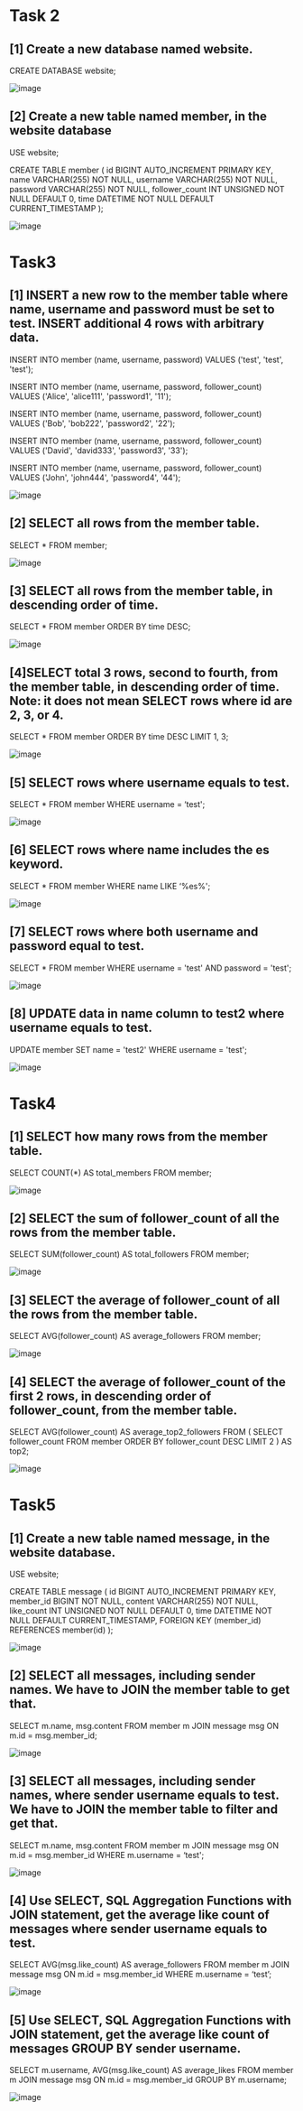 # Task 2

## [1] Create a new database named website.

CREATE DATABASE website;

![image](image/2-1.png)

## [2] Create a new table named member, in the website database

USE website;

CREATE TABLE member (
    id BIGINT AUTO_INCREMENT PRIMARY KEY,
    name VARCHAR(255) NOT NULL,
    username VARCHAR(255) NOT NULL,
    password VARCHAR(255) NOT NULL,
    follower_count INT UNSIGNED NOT NULL DEFAULT 0,
    time DATETIME NOT NULL DEFAULT CURRENT_TIMESTAMP
);

![image](image/2-2.png)

# Task3


## [1] INSERT a new row to the member table where name, username and password must be set to test. INSERT additional 4 rows with arbitrary data.

INSERT INTO member (name, username, password) VALUES ('test', 'test', 'test');

INSERT INTO member (name, username, password, follower_count) VALUES ('Alice', 'alice111', 'password1', '11');

INSERT INTO member (name, username, password, follower_count) VALUES ('Bob', 'bob222', 'password2', '22');

INSERT INTO member (name, username, password, follower_count) VALUES ('David', 'david333', 'password3', '33');

INSERT INTO member (name, username, password, follower_count) VALUES ('John', 'john444', 'password4', '44');

![image](image/3-1.png)

## [2] SELECT all rows from the member table.

SELECT * FROM member;

![image](image/3-2.png)

## [3] SELECT all rows from the member table, in descending order of time.

SELECT * FROM member ORDER BY time DESC;

![image](image/3-3.png)

## [4]SELECT total 3 rows, second to fourth, from the member table, in descending order of time. Note: it does not mean SELECT rows where id are 2, 3, or 4.

SELECT * FROM member ORDER BY time DESC LIMIT 1, 3;

![image](image/3-4.png)

## [5] SELECT rows where username equals to test.

SELECT * FROM member WHERE username = ‘test';

![image](image/3-5.png)

## [6] SELECT rows where name includes the es keyword.

SELECT * FROM member WHERE name LIKE ‘%es%';

![image](image/3-6.png)

## [7] SELECT rows where both username and password equal to test.

SELECT * FROM member WHERE username = 'test' AND password = 'test';

![image](image/3-7.png)

## [8] UPDATE data in name column to test2 where username equals to test.

UPDATE member SET name = 'test2' WHERE username = 'test';

![image](image/3-8.png)

# Task4

## [1] SELECT how many rows from the member table.

SELECT COUNT(*) AS total_members FROM member;

![image](image/4-1.png)

## [2] SELECT the sum of follower_count of all the rows from the member table.

SELECT SUM(follower_count) AS total_followers FROM member;

![image](image/4-2.png)

## [3] SELECT the average of follower_count of all the rows from the member table.

SELECT AVG(follower_count) AS average_followers FROM member;

![image](image/4-3.png)

## [4] SELECT the average of follower_count of the first 2 rows, in descending order of follower_count, from the member table.

SELECT AVG(follower_count) AS average_top2_followers FROM ( SELECT follower_count FROM member ORDER BY follower_count DESC LIMIT 2 ) AS top2;

![image](image/4-4.png)

# Task5

## [1] Create a new table named message, in the website database.

USE website;

CREATE TABLE message (
    id BIGINT AUTO_INCREMENT PRIMARY KEY,
    member_id BIGINT NOT NULL, 
    content VARCHAR(255) NOT NULL,
    like_count INT UNSIGNED NOT NULL DEFAULT 0,
    time DATETIME NOT NULL DEFAULT CURRENT_TIMESTAMP,
    FOREIGN KEY (member_id) REFERENCES member(id) 
);

![image](image/5-1.png)

## [2] SELECT all messages, including sender names. We have to JOIN the member table to get that.

SELECT m.name, msg.content
FROM member m
JOIN message msg ON m.id = msg.member_id;

![image](image/5-2.png)

## [3] SELECT all messages, including sender names, where sender username equals to test. We have to JOIN the member table to filter and get that.

SELECT m.name, msg.content
FROM member m
JOIN message msg ON m.id = msg.member_id
WHERE m.username = ‘test';

![image](image/5-3.png)

## [4] Use SELECT, SQL Aggregation Functions with JOIN statement, get the average like count of messages where sender username equals to test.

SELECT AVG(msg.like_count) AS average_followers 
FROM member m
JOIN message msg ON m.id = msg.member_id
WHERE m.username = ‘test’;

![image](image/5-4.png)


## [5] Use SELECT, SQL Aggregation Functions with JOIN statement, get the average like count of messages GROUP BY sender username.

SELECT m.username, AVG(msg.like_count) AS average_likes
FROM member m
JOIN message msg ON m.id = msg.member_id
GROUP BY m.username;

![image](image/5-5.png)


